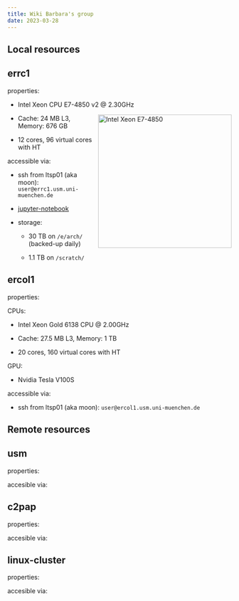 ```yaml
---
title: Wiki Barbara's group
date: 2023-03-28
---
```


Local resources
---


errc1
---

properties:

  - Intel Xeon CPU E7-4850 v2 @ 2.30GHz
  <img style="float: right;" alt="Intel Xeon E7-4850" width="300" src="/github-page-test/docs/assets/images/intel-xeon-e7.jpg">
  
  - Cache: 24 MB L3, Memory: 676 GB
   
  - 12 cores, 96 virtual cores with HT

accessible via:

  - ssh from ltsp01 (aka moon): 
    ```user@errc1.usm.uni-muenchen.de```

  - [jupyter-notebook](https://errc1.usm.uni-muenchen.de:9999)

  - storage:
 
    - 30 TB on ```/e/arch/``` (backed-up daily)

    - 1.1 TB on ```/scratch/```

ercol1
---

properties:

CPUs:

  - Intel Xeon Gold 6138 CPU @ 2.00GHz

  - Cache: 27.5 MB L3, Memory: 1 TB

  - 20 cores, 160 virtual cores with HT

GPU:

  - Nvidia Tesla V100S
 
accessible via:

  - ssh from ltsp01 (aka moon): 
    ```user@ercol1.usm.uni-muenchen.de```


Remote resources
------

usm
---
properties:
   > 

accesible via:
   > 

c2pap
---
properties:
   > 

accesible via:
   > 

linux-cluster
---
properties:
   > 

accesible via:
   > 
